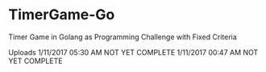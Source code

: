 # TimerGame-Go
Timer Game in Golang as Programming Challenge with Fixed Criteria

Uploads
1/11/2017 05:30 AM NOT YET COMPLETE
1/11/2017 00:47 AM NOT YET COMPLETE
